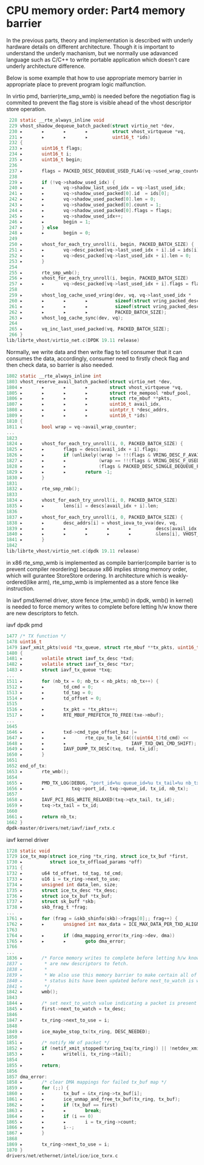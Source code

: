 # CPU memory order: Part4 memory barrier

In the previous parts, theory and implementation is described with underly hardware details on different architecture. Though it is important to understand the underly machanism, but we normally use adavanced language such as C/C++ to write portable application which doesn't care underly architecture difference.

Below is some example that how to use appropriate memory barrier in appropriate place to prevent program logic malfunction.

In virtio pmd, barrier(rte_smp_wmb) is needed before the negotiation flag is commited to prevent the flag store is visible ahead of the vhost descriptor store operation.

```c
 228 static __rte_always_inline void
 229 vhost_shadow_dequeue_batch_packed(struct virtio_net *dev,
 230 ▸       ▸       ▸       ▸         struct vhost_virtqueue *vq,
 231 ▸       ▸       ▸       ▸         uint16_t *ids)
 232 {
 233 ▸       uint16_t flags;
 234 ▸       uint16_t i;
 235 ▸       uint16_t begin;
 236
 237 ▸       flags = PACKED_DESC_DEQUEUE_USED_FLAG(vq->used_wrap_counter);
 238
 239 ▸       if (!vq->shadow_used_idx) {
 240 ▸       ▸       vq->shadow_last_used_idx = vq->last_used_idx;
 241 ▸       ▸       vq->shadow_used_packed[0].id  = ids[0];
 242 ▸       ▸       vq->shadow_used_packed[0].len = 0;
 243 ▸       ▸       vq->shadow_used_packed[0].count = 1;
 244 ▸       ▸       vq->shadow_used_packed[0].flags = flags;
 245 ▸       ▸       vq->shadow_used_idx++;
 246 ▸       ▸       begin = 1;
 247 ▸       } else
 248 ▸       ▸       begin = 0;
 249
 250 ▸       vhost_for_each_try_unroll(i, begin, PACKED_BATCH_SIZE) {
 251 ▸       ▸       vq->desc_packed[vq->last_used_idx + i].id = ids[i];
 252 ▸       ▸       vq->desc_packed[vq->last_used_idx + i].len = 0;
 253 ▸       }
 254
 255 ▸       rte_smp_wmb();
 256 ▸       vhost_for_each_try_unroll(i, begin, PACKED_BATCH_SIZE)
 257 ▸       ▸       vq->desc_packed[vq->last_used_idx + i].flags = flags;
 258
 259 ▸       vhost_log_cache_used_vring(dev, vq, vq->last_used_idx *
 260 ▸       ▸       ▸       ▸          sizeof(struct vring_packed_desc),
 261 ▸       ▸       ▸       ▸          sizeof(struct vring_packed_desc) *
 262 ▸       ▸       ▸       ▸          PACKED_BATCH_SIZE);
 263 ▸       vhost_log_cache_sync(dev, vq);
 264
 265 ▸       vq_inc_last_used_packed(vq, PACKED_BATCH_SIZE);
 266 }
lib/librte_vhost/virtio_net.c(DPDK 19.11 release)
```

Normally, we write data and then write flag to tell consumer that it can consumes the data, accordingly, consumer need to firstly check flag and then check data, so barrier is also needed.

```c
1802 static __rte_always_inline int
1803 vhost_reserve_avail_batch_packed(struct virtio_net *dev,
1804 ▸       ▸       ▸       ▸        struct vhost_virtqueue *vq,
1805 ▸       ▸       ▸       ▸        struct rte_mempool *mbuf_pool,
1806 ▸       ▸       ▸       ▸        struct rte_mbuf **pkts,
1807 ▸       ▸       ▸       ▸        uint16_t avail_idx,
1808 ▸       ▸       ▸       ▸        uintptr_t *desc_addrs,
1809 ▸       ▸       ▸       ▸        uint16_t *ids)
1810 {
1811 ▸       bool wrap = vq->avail_wrap_counter;
...
1823
1824 ▸       vhost_for_each_try_unroll(i, 0, PACKED_BATCH_SIZE) {
1825 ▸       ▸       flags = descs[avail_idx + i].flags;
1826 ▸       ▸       if (unlikely((wrap != !!(flags & VRING_DESC_F_AVAIL)) ||
1827 ▸       ▸       ▸            (wrap == !!(flags & VRING_DESC_F_USED))  ||
1828 ▸       ▸       ▸            (flags & PACKED_DESC_SINGLE_DEQUEUE_FLAG)))
1829 ▸       ▸       ▸       return -1;
1830 ▸       }
1831
1832 ▸       rte_smp_rmb();
1833
1834 ▸       vhost_for_each_try_unroll(i, 0, PACKED_BATCH_SIZE)
1835 ▸       ▸       lens[i] = descs[avail_idx + i].len;
1836
1837 ▸       vhost_for_each_try_unroll(i, 0, PACKED_BATCH_SIZE) {
1838 ▸       ▸       desc_addrs[i] = vhost_iova_to_vva(dev, vq,
1839 ▸       ▸       ▸       ▸       ▸       ▸         descs[avail_idx + i].addr,
1840 ▸       ▸       ▸       ▸       ▸       ▸         &lens[i], VHOST_ACCESS_RW);
1841 ▸       }
1842
lib/librte_vhost/virtio_net.c(dpdk 19.11 release)
```

in x86 rte_smp_wmb is implemented as compile barrier(compile barrier is to prevent compiler reordering) because x86 implies strong memory order, which will gurantee StoreStore ordering. In architecture which is weakly-ordered(like arm), rte_smp_wmb is implemented as a store fence like instruction.

In iavf pmd/kernel driver, store fence (rtw_wmb() in dpdk, wmb() in kernel) is needed to force memory writes to complete before letting h/w know there are new descriptors to fetch.

iavf dpdk pmd

```c
1477 /* TX function */
1478 uint16_t
1479 iavf_xmit_pkts(void *tx_queue, struct rte_mbuf **tx_pkts, uint16_t nb_pkts)
1480 {
1481 ▸       volatile struct iavf_tx_desc *txd;
1482 ▸       volatile struct iavf_tx_desc *txr;
1483 ▸       struct iavf_tx_queue *txq;
...
1511 ▸       for (nb_tx = 0; nb_tx < nb_pkts; nb_tx++) {
1512 ▸       ▸       td_cmd = 0;
1513 ▸       ▸       td_tag = 0;
1514 ▸       ▸       td_offset = 0;
1515
1516 ▸       ▸       tx_pkt = *tx_pkts++;
1517 ▸       ▸       RTE_MBUF_PREFETCH_TO_FREE(txe->mbuf);
...
1645
1646 ▸       ▸       txd->cmd_type_offset_bsz |=
1647 ▸       ▸       ▸       rte_cpu_to_le_64(((uint64_t)td_cmd) <<
1648 ▸       ▸       ▸       ▸       ▸        IAVF_TXD_QW1_CMD_SHIFT);
1649 ▸       ▸       IAVF_DUMP_TX_DESC(txq, txd, tx_id);
1650 ▸       }
1651
1652 end_of_tx:
1653 ▸       rte_wmb();
1654
1655 ▸       PMD_TX_LOG(DEBUG, "port_id=%u queue_id=%u tx_tail=%u nb_tx=%u",
1656 ▸       ▸          txq->port_id, txq->queue_id, tx_id, nb_tx);
1657
1658 ▸       IAVF_PCI_REG_WRITE_RELAXED(txq->qtx_tail, tx_id);
1659 ▸       txq->tx_tail = tx_id;
1660
1661 ▸       return nb_tx;
1662 }
dpdk-master/drivers/net/iavf/iavf_rxtx.c
```

iavf kernel driver

```c
1728 static void
1729 ice_tx_map(struct ice_ring *tx_ring, struct ice_tx_buf *first,
1730 ▸          struct ice_tx_offload_params *off)
1731 {
1732 ▸       u64 td_offset, td_tag, td_cmd;
1733 ▸       u16 i = tx_ring->next_to_use;
1734 ▸       unsigned int data_len, size;
1735 ▸       struct ice_tx_desc *tx_desc;
1736 ▸       struct ice_tx_buf *tx_buf;
1737 ▸       struct sk_buff *skb;
1738 ▸       skb_frag_t *frag;
...
1761 ▸       for (frag = &skb_shinfo(skb)->frags[0];; frag++) {
1762 ▸       ▸       unsigned int max_data = ICE_MAX_DATA_PER_TXD_ALIGNED;
1763
1764 ▸       ▸       if (dma_mapping_error(tx_ring->dev, dma))
1765 ▸       ▸       ▸       goto dma_error;
1766
...
1836 ▸       /* Force memory writes to complete before letting h/w know there
1837 ▸        * are new descriptors to fetch.
1838 ▸        *
1839 ▸        * We also use this memory barrier to make certain all of the
1840 ▸        * status bits have been updated before next_to_watch is written.
1841 ▸        */
1842 ▸       wmb();
1843
1844 ▸       /* set next_to_watch value indicating a packet is present */
1845 ▸       first->next_to_watch = tx_desc;
1846
1847 ▸       tx_ring->next_to_use = i;
1848
1849 ▸       ice_maybe_stop_tx(tx_ring, DESC_NEEDED);
1850
1851 ▸       /* notify HW of packet */
1852 ▸       if (netif_xmit_stopped(txring_txq(tx_ring)) || !netdev_xmit_more())
1853 ▸       ▸       writel(i, tx_ring->tail);
1854
1855 ▸       return;
1856
1857 dma_error:
1858 ▸       /* clear DMA mappings for failed tx_buf map */
1859 ▸       for (;;) {
1860 ▸       ▸       tx_buf = &tx_ring->tx_buf[i];
1861 ▸       ▸       ice_unmap_and_free_tx_buf(tx_ring, tx_buf);
1862 ▸       ▸       if (tx_buf == first)
1863 ▸       ▸       ▸       break;
1864 ▸       ▸       if (i == 0)
1865 ▸       ▸       ▸       i = tx_ring->count;
1866 ▸       ▸       i--;
1867 ▸       }
1868
1869 ▸       tx_ring->next_to_use = i;
1870 }
drivers/net/ethernet/intel/ice/ice_txrx.c
```
